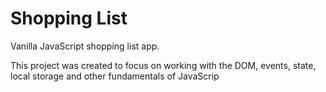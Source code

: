# Shopping List

Vanilla JavaScript shopping list app.

This project was created to focus on working with the DOM, events, state, local storage and other fundamentals of JavaScrip
 
 
